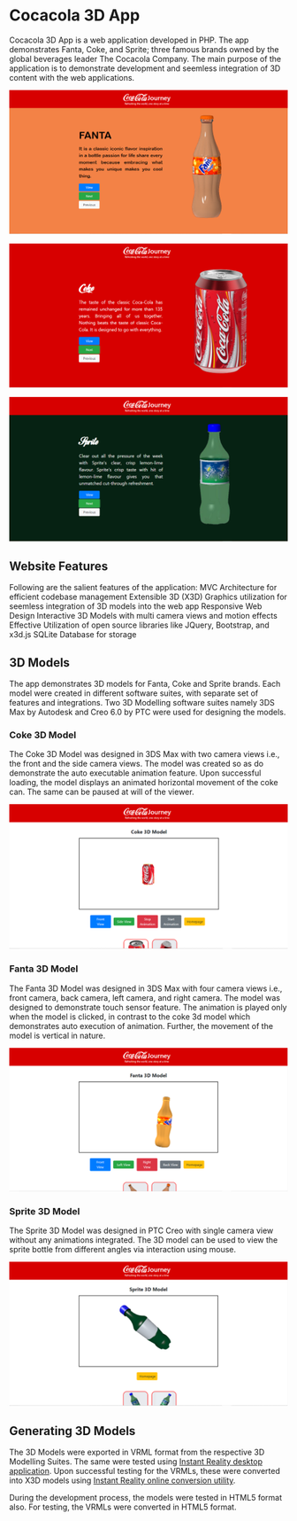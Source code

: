 # Cocacola 3D App

Cocacola 3D App is a web application developed in PHP. The app demonstrates Fanta, Coke, and Sprite; three famous brands owned by the global beverages leader The Cocacola Company. The main purpose of the application is to demonstrate development and seemless integration of 3D content with the web applications.

![Fanta Image](screenshots/fanta.png)

![Coke Image](screenshots/coke.png)

![Sprite Image](screenshots/sprite.png)


## Website Features

Following are the salient features of the application:
MVC Architecture for efficient codebase management
Extensible 3D (X3D) Graphics utilization for seemless integration of 3D models into the web app
Responsive Web Design
Interactive 3D Models with multi camera views and motion effects
Effective Utilization of open source libraries like JQuery, Bootstrap, and x3d.js
SQLite Database for storage


## 3D Models

The app demonstrates 3D models for Fanta, Coke and Sprite brands. Each model were created in different software suites, with separate set of features and integrations. Two 3D Modelling software suites namely 3DS Max by Autodesk and Creo 6.0 by PTC were used for designing the models.

### Coke 3D Model
The Coke 3D Model was designed in 3DS Max with two camera views i.e., the front and the side camera views. The model was created so as do demonstrate the auto executable animation feature. Upon successful loading, the model displays an animated horizontal movement of the coke can. The same can be paused at will of the viewer.

![Coke 3D Model](screenshots/coke-model.png)

### Fanta 3D Model
The Fanta 3D Model was designed in 3DS Max with four camera views i.e., front camera, back camera, left camera, and right camera. The model was designed to demonstrate touch sensor feature. The animation is played only when the model is clicked, in contrast to the coke 3d model which demonstrates auto execution of animation. Further, the movement of the model is vertical in nature.

![Fanta 3D Model](screenshots/fanta-model.png)

### Sprite 3D Model
The Sprite 3D Model was designed in PTC Creo with single camera view without any animations integrated. The 3D model can be used to view the sprite bottle from different angles via interaction using mouse.

![Sprite 3D Model](screenshots/sprite-model.png)

## Generating 3D Models

The 3D Models were exported in VRML format from the respective 3D Modelling Suites. The same were tested using [Instant Reality desktop application](https://www.instantreality.org/). Upon successful testing for the VRMLs, these were converted into X3D models using [Instant Reality online conversion utility](https://doc.instantreality.org/tools/x3d_encoding_converter/).

During the development process, the models were tested in HTML5 format also. For testing, the VRMLs were converted in HTML5 format.